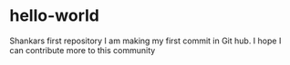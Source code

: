 # hello-world
Shankars first repository
I am making my first commit in Git hub. I hope I can contribute more to this community
